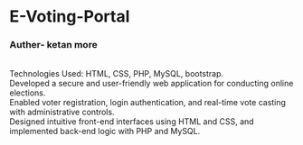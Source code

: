 # E-Voting-Portal
<h3>Auther- ketan more</h3>
<br>Technologies Used: HTML, CSS, PHP, MySQL, bootstrap.
<br>Developed a secure and user-friendly web application for conducting online elections.
<br>Enabled voter registration, login authentication, and real-time vote casting with administrative controls.
<br>Designed intuitive front-end interfaces using HTML and CSS, and implemented back-end logic with PHP and MySQL.

